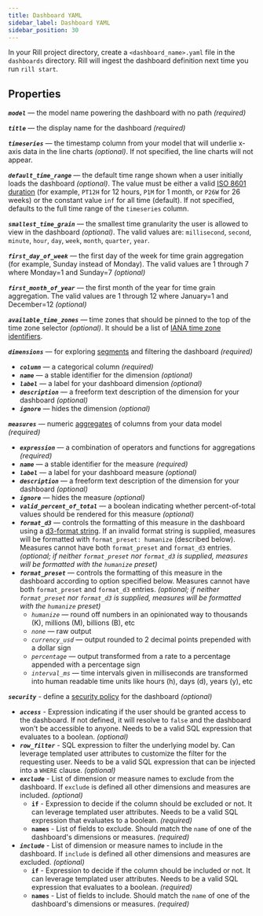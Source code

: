 ```yaml
---
title: Dashboard YAML
sidebar_label: Dashboard YAML
sidebar_position: 30
---
```


In your Rill project directory, create a `<dashboard_name>.yaml` file in the `dashboards` directory. Rill will ingest the dashboard definition next time you run `rill start`.

## Properties

_**`model`**_ — the model name powering the dashboard with no path _(required)_

_**`title`**_ — the display name for the dashboard _(required)_

_**`timeseries`**_ — the timestamp column from your model that will underlie x-axis data in the line charts _(optional)_. If not specified, the line charts will not appear.

_**`default_time_range`**_ — the default time range shown when a user initially loads the dashboard _(optional)_. The value must be either a valid [ISO 8601 duration](https://en.wikipedia.org/wiki/ISO_8601#Durations) (for example, `PT12H` for 12 hours, `P1M` for 1 month, or `P26W` for 26 weeks) or the constant value `inf` for all time (default). If not specified, defaults to the full time range of the `timeseries` column.

_**`smallest_time_grain`**_ — the smallest time granularity the user is allowed to view in the dashboard _(optional)_. The valid values are: `millisecond`, `second`, `minute`, `hour`, `day`, `week`, `month`, `quarter`, `year`.

_**`first_day_of_week`**_ — the first day of the week for time grain aggregation (for example, Sunday instead of Monday). The valid values are 1 through 7 where Monday=1 and Sunday=7 _(optional)_

_**`first_month_of_year`**_ — the first month of the year for time grain aggregation. The valid values are 1 through 12 where January=1 and December=12 _(optional)_

_**`available_time_zones`**_ — time zones that should be pinned to the top of the time zone selector _(optional)_. It should be a list of [IANA time zone identifiers](https://en.wikipedia.org/wiki/List_of_tz_database_time_zones).

_**`dimensions`**_ — for exploring [segments](../../develop/metrics-dashboard#dimensions) and filtering the dashboard _(required)_
  - _**`column`**_ — a categorical column _(required)_ 
  - _**`name`**_ — a stable identifier for the dimension _(optional)_
  - _**`label`**_ — a label for your dashboard dimension _(optional)_ 
  - _**`description`**_ — a freeform text description of the dimension for your dashboard _(optional)_ 
  - _**`ignore`**_ — hides the dimension _(optional)_ 

_**`measures`**_ — numeric [aggregates](../../develop/metrics-dashboard#measures) of columns from your data model  _(required)_
  - _**`expression`**_ — a combination of operators and functions for aggregations _(required)_ 
  - _**`name`**_ — a stable identifier for the measure _(required)_
  - _**`label`**_ — a label for your dashboard measure _(optional)_ 
  - _**`description`**_ — a freeform text description of the dimension for your dashboard _(optional)_ 
  - _**`ignore`**_ — hides the measure _(optional)_ 
  - _**`valid_percent_of_total`**_ — a boolean indicating whether percent-of-total values should be rendered for this measure _(optional)_ 
  - _**`format_d3`**_ — controls the formatting of this measure in the dashboard using a [d3-format string](https://d3js.org/d3-format). If an invalid format string is supplied, measures will be formatted with `format_preset: humanize` (described below). Measures cannot have both `format_preset` and `format_d3` entries. _(optional; if neither `format_preset` nor `format_d3` is supplied, measures will be formatted with the `humanize` preset)_
  - _**`format_preset`**_ — controls the formatting of this measure in the dashboard according to option specified below. Measures cannot have both `format_preset` and `format_d3` entries. _(optional; if neither `format_preset` nor `format_d3` is supplied, measures will be formatted with the `humanize` preset)_
    - _`humanize`_ — round off numbers in an opinionated way to thousands (K), millions (M), billions (B), etc
    - _`none`_ — raw output
    - _`currency_usd`_ —  output rounded to 2 decimal points prepended with a dollar sign
    - _`percentage`_ — output transformed from a rate to a percentage appended with a percentage sign
    - _`interval_ms`_ — time intervals given in milliseconds are transformed into human readable time units like hours (h), days (d), years (y), etc

_**`security`**_ - define a [security policy](../../develop/security) for the dashboard _(optional)_
  - _**`access`**_ - Expression indicating if the user should be granted access to the dashboard. If not defined, it will resolve to `false` and the dashboard won't be accessible to anyone. Needs to be a valid SQL expression that evaluates to a boolean. _(optional)_
  - _**`row_filter`**_ - SQL expression to filter the underlying model by. Can leverage templated user attributes to customize the filter for the requesting user. Needs to be a valid SQL expression that can be injected into a `WHERE` clause. _(optional)_
  - _**`exclude`**_ - List of dimension or measure names to exclude from the dashboard. If `exclude` is defined all other dimensions and measures are included. _(optional)_
    - **`if`** - Expression to decide if the column should be excluded or not. It can leverage templated user attributes. Needs to be a valid SQL expression that evaluates to a boolean. _(required)_
    - **`names`** - List of fields to exclude. Should match the `name` of one of the dashboard's dimensions or measures. _(required)_
  - _**`include`**_ - List of dimension or measure names to include in the dashboard. If `include` is defined all other dimensions and measures are excluded. _(optional)_
    - **`if`** - Expression to decide if the column should be included or not. It can leverage templated user attributes. Needs to be a valid SQL expression that evaluates to a boolean. _(required)_
    - **`names`** - List of fields to include. Should match the `name` of one of the dashboard's dimensions or measures. _(required)_
